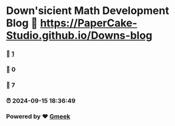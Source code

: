 # Down'sicient Math Development Blog :link: https://PaperCake-Studio.github.io/Downs-blog 
### :page_facing_up: [1](https://PaperCake-Studio.github.io/Downs-blog/tag.html) 
### :speech_balloon: 0 
### :hibiscus: 7 
### :alarm_clock: 2024-09-15 18:36:49 
### Powered by :heart: [Gmeek](https://github.com/Meekdai/Gmeek)
